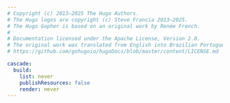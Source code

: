 ```yaml
---
# Copyright (c) 2013–2025 The Hugo Authors.
# The Hugo logos are copyright (c) Steve Francia 2013–2025.
# The Hugo Gopher is based on an original work by Renée French.
#
# Documentation licensed under the Apache License, Version 2.0.
# The original work was translated from English into Brazilian Portuguese.
# https://github.com/gohugoio/hugoDocs/blob/master/content/LICENSE.md

cascade:
  build:
    list: never
    publishResources: false
    render: never
---
```


<!--
Files within this headless branch bundle are Markdown snippets. Each file must contain front matter delimiters, though front matter fields are not required.

Include the rendered content using the "include" shortcode.
-->
